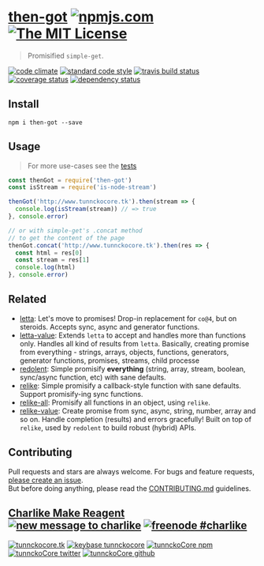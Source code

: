 # [then-got][author-www-url] [![npmjs.com][npmjs-img]][npmjs-url] [![The MIT License][license-img]][license-url] 

> Promisified `simple-get`.

[![code climate][codeclimate-img]][codeclimate-url] [![standard code style][standard-img]][standard-url] [![travis build status][travis-img]][travis-url] [![coverage status][coveralls-img]][coveralls-url] [![dependency status][david-img]][david-url]


## Install
```
npm i then-got --save
```


## Usage
> For more use-cases see the [tests](./test.js)

```js
const thenGot = require('then-got')
const isStream = require('is-node-stream')

thenGot('http://www.tunnckocore.tk').then(stream => {
  console.log(isStream(stream)) // => true
}, console.error)

// or with simple-get's .concat method
// to get the content of the page
thenGot.concat('http://www.tunnckocore.tk').then(res => {
  const html = res[0]
  const stream = res[1]
  console.log(html)
}, console.error)
```


## Related
- [letta](https://github.com/hybridables/letta): Let's move to promises! Drop-in replacement for `co@4`, but on steroids. Accepts sync, async and generator functions.
- [letta-value](https://github.com/hybridables/letta-value): Extends `letta` to accept and handles more than functions only. Handles all kind of results from `letta`. Basically, creating promise from everything - strings, arrays, objects, functions, generators, generator functions, promises, streams, child processe
- [redolent](https://github.com/hybridables/redolent): Simple promisify **everything** (string, array, stream, boolean, sync/async function, etc) with sane defaults.
- [relike](https://github.com/hybridables/relike): Simple promisify a callback-style function with sane defaults. Support promisify-ing sync functions.
- [relike-all](https://github.com/hybridables/relike-all): Promisify all functions in an object, using `relike`.
- [relike-value](https://github.com/hybridables/relike-value): Create promise from sync, async, string, number, array and so on. Handle completion (results) and errors gracefully! Built on top of `relike`, used by `redolent` to build robust (hybrid) APIs.


## Contributing
Pull requests and stars are always welcome. For bugs and feature requests, [please create an issue](https://github.com/hybridables/then-got/issues/new).  
But before doing anything, please read the [CONTRIBUTING.md](./CONTRIBUTING.md) guidelines.


## [Charlike Make Reagent](http://j.mp/1stW47C) [![new message to charlike][new-message-img]][new-message-url] [![freenode #charlike][freenode-img]][freenode-url]

[![tunnckocore.tk][author-www-img]][author-www-url] [![keybase tunnckocore][keybase-img]][keybase-url] [![tunnckoCore npm][author-npm-img]][author-npm-url] [![tunnckoCore twitter][author-twitter-img]][author-twitter-url] [![tunnckoCore github][author-github-img]][author-github-url]


[npmjs-url]: https://www.npmjs.com/package/then-got
[npmjs-img]: https://img.shields.io/npm/v/then-got.svg?label=then-got

[license-url]: https://github.com/hybridables/then-got/blob/master/LICENSE
[license-img]: https://img.shields.io/badge/license-MIT-blue.svg


[codeclimate-url]: https://codeclimate.com/github/hybridables/then-got
[codeclimate-img]: https://img.shields.io/codeclimate/github/hybridables/then-got.svg

[travis-url]: https://travis-ci.org/hybridables/then-got
[travis-img]: https://img.shields.io/travis/hybridables/then-got.svg

[coveralls-url]: https://coveralls.io/r/hybridables/then-got
[coveralls-img]: https://img.shields.io/coveralls/hybridables/then-got.svg

[david-url]: https://david-dm.org/hybridables/then-got
[david-img]: https://img.shields.io/david/hybridables/then-got.svg

[standard-url]: https://github.com/feross/standard
[standard-img]: https://img.shields.io/badge/code%20style-standard-brightgreen.svg


[author-www-url]: http://www.tunnckocore.tk
[author-www-img]: https://img.shields.io/badge/www-tunnckocore.tk-fe7d37.svg

[keybase-url]: https://keybase.io/tunnckocore
[keybase-img]: https://img.shields.io/badge/keybase-tunnckocore-8a7967.svg

[author-npm-url]: https://www.npmjs.com/~tunnckocore
[author-npm-img]: https://img.shields.io/badge/npm-~tunnckocore-cb3837.svg

[author-twitter-url]: https://twitter.com/tunnckoCore
[author-twitter-img]: https://img.shields.io/badge/twitter-@tunnckoCore-55acee.svg

[author-github-url]: https://github.com/tunnckoCore
[author-github-img]: https://img.shields.io/badge/github-@tunnckoCore-4183c4.svg

[freenode-url]: http://webchat.freenode.net/?channels=charlike
[freenode-img]: https://img.shields.io/badge/freenode-%23charlike-5654a4.svg

[new-message-url]: https://github.com/tunnckoCore/ama
[new-message-img]: https://img.shields.io/badge/ask%20me-anything-green.svg